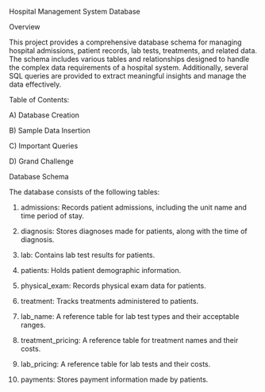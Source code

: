 Hospital Management System Database

Overview

This project provides a comprehensive database schema for managing hospital admissions, patient records, lab tests, treatments, and related data. The schema includes various tables and relationships designed to handle the complex data requirements of a hospital system. Additionally, several SQL queries are provided to extract meaningful insights and manage the data effectively.


Table of Contents: 

A) Database Creation

B) Sample Data Insertion

C) Important Queries

D) Grand Challenge


Database Schema

The database consists of the following tables:

1) admissions: Records patient admissions, including the unit name and time period of stay.

2) diagnosis: Stores diagnoses made for patients, along with the time of diagnosis.

3) lab: Contains lab test results for patients.

4) patients: Holds patient demographic information.

5) physical_exam: Records physical exam data for patients.

6) treatment: Tracks treatments administered to patients.

7) lab_name: A reference table for lab test types and their acceptable ranges.

8) treatment_pricing: A reference table for treatment names and their costs.

9) lab_pricing: A reference table for lab tests and their costs.

10) payments: Stores payment information made by patients.

